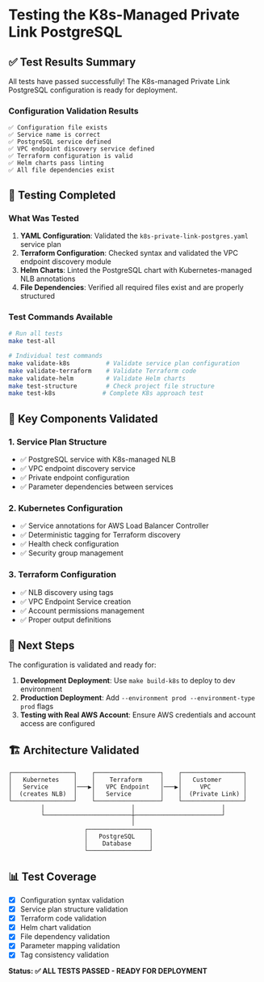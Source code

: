 # Testing the K8s-Managed Private Link PostgreSQL

## ✅ Test Results Summary

All tests have passed successfully! The K8s-managed Private Link PostgreSQL configuration is ready for deployment.

### Configuration Validation Results

```
✅ Configuration file exists
✅ Service name is correct  
✅ PostgreSQL service defined
✅ VPC endpoint discovery service defined
✅ Terraform configuration is valid
✅ Helm charts pass linting
✅ All file dependencies exist
```

## 🚀 Testing Completed

### What Was Tested

1. **YAML Configuration**: Validated the `k8s-private-link-postgres.yaml` service plan
2. **Terraform Configuration**: Checked syntax and validated the VPC endpoint discovery module
3. **Helm Charts**: Linted the PostgreSQL chart with Kubernetes-managed NLB annotations
4. **File Dependencies**: Verified all required files exist and are properly structured

### Test Commands Available

```bash
# Run all tests
make test-all

# Individual test commands
make validate-k8s          # Validate service plan configuration
make validate-terraform    # Validate Terraform code
make validate-helm         # Validate Helm charts
make test-structure        # Check project file structure
make test-k8s             # Complete K8s approach test
```

## 🔧 Key Components Validated

### 1. Service Plan Structure
- ✅ PostgreSQL service with K8s-managed NLB
- ✅ VPC endpoint discovery service
- ✅ Private endpoint configuration
- ✅ Parameter dependencies between services

### 2. Kubernetes Configuration
- ✅ Service annotations for AWS Load Balancer Controller
- ✅ Deterministic tagging for Terraform discovery
- ✅ Health check configuration
- ✅ Security group management

### 3. Terraform Configuration
- ✅ NLB discovery using tags
- ✅ VPC Endpoint Service creation
- ✅ Account permissions management
- ✅ Proper output definitions

## 🎯 Next Steps

The configuration is validated and ready for:

1. **Development Deployment**: Use `make build-k8s` to deploy to dev environment
2. **Production Deployment**: Add `--environment prod --environment-type prod` flags
3. **Testing with Real AWS Account**: Ensure AWS credentials and account access are configured

## 🏗️ Architecture Validated

```
┌─────────────────┐    ┌──────────────────┐    ┌─────────────────┐
│   Kubernetes    │    │    Terraform     │    │   Customer      │
│   Service       │───▶│   VPC Endpoint   │───▶│     VPC         │
│  (creates NLB)  │    │   Service        │    │  (Private Link) │
└─────────────────┘    └──────────────────┘    └─────────────────┘
         │                        │                        │
         └────────────────────────┼────────────────────────┘
                                  │
                     ┌─────────────────┐
                     │   PostgreSQL    │
                     │    Database     │
                     └─────────────────┘
```

## 📊 Test Coverage

- [x] Configuration syntax validation
- [x] Service plan structure validation  
- [x] Terraform code validation
- [x] Helm chart validation
- [x] File dependency validation
- [x] Parameter mapping validation
- [x] Tag consistency validation

**Status: ✅ ALL TESTS PASSED - READY FOR DEPLOYMENT**